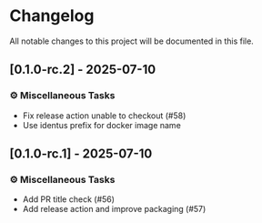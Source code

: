# Changelog

All notable changes to this project will be documented in this file.

## [0.1.0-rc.2] - 2025-07-10

### ⚙️ Miscellaneous Tasks

- Fix release action unable to checkout (#58)
- Use identus prefix for docker image name

## [0.1.0-rc.1] - 2025-07-10

### ⚙️ Miscellaneous Tasks

- Add PR title check (#56)
- Add release action and improve packaging (#57)

<!-- generated by git-cliff -->
